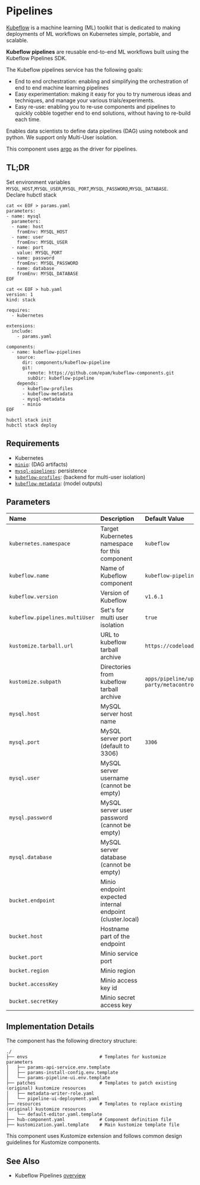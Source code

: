 # Pipelines

[Kubeflow](https://www.kubeflow.org/) is a machine learning (ML) toolkit that is dedicated to making deployments of ML
workflows on Kubernetes simple, portable, and scalable.

**Kubeflow pipelines** are reusable end-to-end ML workflows built using the Kubeflow Pipelines SDK.

The Kubeflow pipelines service has the following goals:

* End to end orchestration: enabling and simplifying the orchestration of end to end machine learning pipelines
* Easy experimentation: making it easy for you to try numerous ideas and techniques, and manage your various
  trials/experiments.
* Easy re-use: enabling you to re-use components and pipelines to quickly cobble together end to end solutions, without
  having to re-build each time.

Enables data scientists to define data pipelines (DAG) using notebook and python. We support only Multi-User isolation.

This component uses [argo](../argo-workflows) as the driver for pipelines.

## TL;DR

Set environment variables `MYSQL_HOST`,`MYSQL_USER`,`MYSQL_PORT`,`MYSQL_PASSWORD`,`MYSQL_DATABASE`.   
Declare hubctl stack

```shell
cat << EOF > params.yaml
parameters:
- name: mysql
  parameters:
  - name: host
    fromEnv: MYSQL_HOST
  - name: user
    fromEnv: MYSQL_USER
  - name: port
    value: MYSQL_PORT
  - name: password
    fromEnv: MYSQL_PASSWORD
  - name: database
    fromEnv: MYSQL_DATABASE
EOF

cat << EOF > hub.yaml
version: 1
kind: stack

requires:
  - kubernetes

extensions:
  include:
    - params.yaml

components:  
  - name: kubeflow-pipelines
    source:
      dir: components/kubeflow-pipeline
      git:
        remote: https://github.com/epam/kubeflow-components.git
        subDir: kubeflow-pipeline
    depends:
      - kubeflow-profiles
      - kubeflow-metadata
      - mysql-metadata
      - minio 
EOF

hubctl stack init
hubctl stack deploy
```

## Requirements

* Kubernetes
* [`minio`](../minio): (DAG artifacts)
* [`mysql-pipelines`](../mysql): persistence
* [`kubeflow-profiles`](../kubeflow-profiles): (backend for multi-user isolation)
* [`kubeflow-metadata`](../kubeflow-metadata): (model outputs)

## Parameters

| Name                           | Description                                               | Default Value                                                                                             | Required 
|:-------------------------------|:----------------------------------------------------------|:----------------------------------------------------------------------------------------------------------|:--------:|
| `kubernetes.namespace`         | Target Kubernetes namespace for this component            | `kubeflow`                                                                                                |          |
| `kubeflow.name`                | Name of Kubeflow component                                | `kubeflow-pipelines`                                                                                      |          |
| `kubeflow.version`             | Version of Kubeflow                                       | `v1.6.1`                                                                                                  |          |
| `kubeflow.pipelines.multiUser` | Set's for multi user isolation                            | `true`                                                                                                    |          |
| `kustomize.tarball.url`        | URL to kubeflow tarball archive                           | `https://codeload.github.com/kubeflow/manifests/tar.gz/${kubeflow.version}`                               |          |
| `kustomize.subpath`            | Directories from kubeflow tarball archive                 | `apps/pipeline/upstream/base: apps/pipeline/upstream/third-party/metacontroller/base:crds/metacontroller` |          |
| `mysql.host`                   | MySQL server host name                                    |                                                                                                           |          |
| `mysql.port`                   | MySQL server port (default to 3306)                       | `3306`                                                                                                    |          |
| `mysql.user`                   | MySQL server username (cannot be empty)                   |                                                                                                           |          |
| `mysql.password`               | MySQL server user password (cannot be empty)              |                                                                                                           |          |
| `mysql.database`               | MySQL server database (cannot be empty)                   |                                                                                                           |          |
| `bucket.endpoint`              | Minio endpoint expected internal endpoint (cluster.local) |                                                                                                           |          |
| `bucket.host`                  | Hostname part of the endpoint                             |                                                                                                           |          |
| `bucket.port`                  | Minio service port                                        |                                                                                                           |          |
| `bucket.region`                | Minio region                                              |                                                                                                           |          |
| `bucket.accessKey`             | Minio access key id                                       |                                                                                                           |          |
| `bucket.secretKey`             | Minio secret access key                                   |                                                                                                           |          |

## Implementation Details

The component has the following directory structure:

```text
./
├── envs                           # Templates for kustomize parameters
│   ├── params-api-service.env.template
│   ├── params-install-config.env.template
│   └── params-pipeline-ui.env.template
├── patches                        # Templates to patch existing (original) kustomize resources
│   ├── metadata-writer-role.yaml
│   └── pipeline-ui-deployment.yaml
├── resources                      # Templates to replace existing (original) kustomize resources
│   └── default-editor.yaml.template 
├── hub-component.yaml             # Component definition file
├── kustomization.yaml.template    # Main kustomize template file
```

This component uses Kustomize extension and follows common design guidelines for Kustomize components.

## See Also

* Kubeflow Pipelines [overview](https://www.kubeflow.org/docs/components/pipelines/overview/pipelines-overview/)
